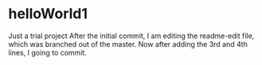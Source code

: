 # helloWorld1
Just a trial project
After the initial commit, I am editing the readme-edit file, which was branched out of the master.
Now after adding the 3rd and 4th lines, I going to commit.
